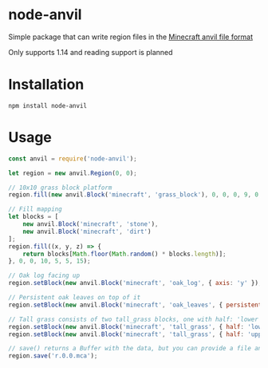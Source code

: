 # node-anvil
Simple package that can write region files in the [Minecraft anvil file format](https://minecraft.gamepedia.com/Anvil_file_format)

Only supports 1.14 and reading support is planned
# Installation
```
npm install node-anvil
```
# Usage
```js
const anvil = require('node-anvil');

let region = new anvil.Region(0, 0);

// 10x10 grass block platform
region.fill(new anvil.Block('minecraft', 'grass_block'), 0, 0, 0, 9, 0, 9);

// Fill mapping
let blocks = [
    new anvil.Block('minecraft', 'stone'),
    new anvil.Block('minecraft', 'dirt')
];
region.fill((x, y, z) => {
    return blocks[Math.floor(Math.random() * blocks.length)];
}, 0, 0, 10, 5, 5, 15);

// Oak log facing up
region.setBlock(new anvil.Block('minecraft', 'oak_log', { axis: 'y' }), 0, 1, 0);

// Persistent oak leaves on top of it
region.setBlock(new anvil.Block('minecraft', 'oak_leaves', { persistent: true }), 0, 2, 0);

// Tall grass consists of two tall_grass blocks, one with half: 'lower', and the other with half: 'upper'
region.setBlock(new anvil.Block('minecraft', 'tall_grass', { half: 'lower' }), 1, 1, 1);
region.setBlock(new anvil.Block('minecraft', 'tall_grass', { half: 'upper' }), 1, 2, 1);

// save() returns a Buffer with the data, but you can provide a file and it'll save there
region.save('r.0.0.mca');
```
